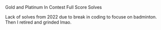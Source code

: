 Gold and Platinum In Contest Full Score Solves

Lack of solves from 2022 due to break in coding to focuse on badminton. Then I retired and grinded lmao.
